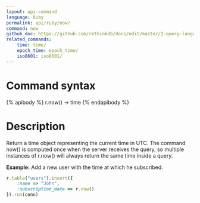 ```yaml
---
layout: api-command 
language: Ruby
permalink: api/ruby/now/
command: now 
github_doc: https://github.com/rethinkdb/docs/edit/master/2-query-language/api/ruby/dates-and-times/now.md
related_commands:
    time: time/
    epoch_time: epoch_time/
    iso8601: iso8601/
---
```


# Command syntax #

{% apibody %}
r.now() &rarr; time
{% endapibody %}

# Description #

Return a time object representing the current time in UTC. The command now() is computed once when the server receives the query, so multiple instances of r.now() will always return the same time inside a query.

__Example:__ Add a new user with the time at which he subscribed.

```rb
r.table("users").insert({
    :name => "John",
    :subscription_date => r.now()
}).run(conn)
```


